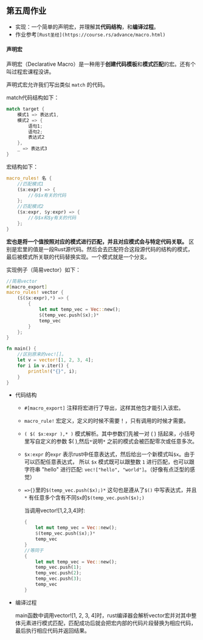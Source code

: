 ## 第五周作业
+ 实现：一个简单的声明宏，并理解其**代码结构**，和**编译过程**。
+ 作业参考```[Rust圣经](https://course.rs/advance/macro.html)```
#### 声明宏

声明宏（Declarative Macro）是一种用于**创建代码模板**和**模式匹配**的宏。还有个叫过程宏课程没讲。

声明式宏允许我们写出类似 `match` 的代码。

match代码结构如下：

```rust
match target {
    模式1 => 表达式1,
    模式2 => {
        语句1;
        语句2;
        表达式2
    },
    _ => 表达式3
}

```

宏结构如下：

```rust
macro_rules! 名 {
    //匹配模式1
    ($x:expr) => {
        //与$x有关的代码
    };
    //匹配模式2
    ($x:expr, $y:expr) => {
        //与$x和$y有关的代码
    };
}
```

**宏也是将一个值按照对应的模式进行匹配，并且对应模式会与特定代码关联。** 区别是宏里的值是一段Rust源代码。然后会去匹配符合这段源代码的结构的模式，最后被模式所关联的代码替换实现。一个模式就是一个分支。

实现例子（简易vector）如下：

```rust
//简易vector
#[macro_export]
macro_rules! vector {
    ($($x:expr),*) => {
        {
            let mut temp_vec = Vec::new();
            $(temp_vec.push($x);)*
            temp_vec
        }
    };
}

fn main() {
    //区别原来的vec![]。
    let v = vector![1, 2, 3, 4];
    for i in v.iter() {
        println!("{}", i);
    }
}


```

+ 代码结构
  
  + `#[macro_export]` 注释将宏进行了导出，这样其他包才能引入该宏。
  
  + `macro_rule!` 宏定义，定义的时候不需要！，只有调用的时候才需要。
  
  + `( $( $x:expr ),* )` 模式解析。其中参数们先被一对 ( ) 括起来，小括号里写自定义的参数 $( ),然后`*`说明`*` 之前的模式会被匹配零次或任意多次。
  
  + `$x:expr` 的`expr` 表示rust中任意表达式，然后给出一个新模式叫`$x`。由于可以匹配任意表达式， 所以 `$x` 模式既可以跟整数 `1` 进行匹配，也可以跟字符串 "hello" 进行匹配: `vec!["hello", "world"]`。（好像有点泛型的感觉）
  
  + `=>{}`里的`$(temp_vec.push($x);)*` 这句也是遵从了`$()` 中写表达式，并且`*` 有任意多个含有不同`$x`的`$(temp_vec.push($x);)`
    
    当调用vector![1,2,3,4]时:
    
    ```rust
    {
        let mut temp_vec = Vec::new();
        $(temp_vec.push($x);)*
        temp_vec
    }
    //等同于
    {
        let mut temp_vec = Vec::new();
        temp_vec.push(1);
        temp_vec.push(2);
        temp_vec.push(3);
        temp_vec
    }
    ```

+ 编译过程
  
  main函数中调用vector![1, 2, 3, 4]时，rust编译器会解析vector宏并对其中整体元素进行模式匹配，匹配成功后就会把宏内部的代码片段替换为相应代码，最后执行相应代码并返回结果。


